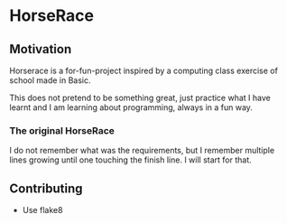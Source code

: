 # HorseRace

## Motivation

Horserace is a for-fun-project inspired by a computing class exercise of school made in Basic.

This does not pretend to be something great, just practice what I have learnt and I am learning about programming, always in a fun way.

### The original HorseRace

I do not remember what was the requirements, but I remember multiple lines growing until one touching the finish line. I will start for that.

## Contributing

* Use flake8
